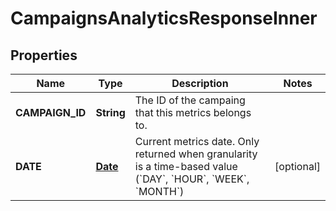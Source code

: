 

# CampaignsAnalyticsResponseInner

## Properties

Name | Type | Description | Notes
------------ | ------------- | ------------- | -------------
**CAMPAIGN_ID** | **String** | The ID of the campaing that this metrics belongs to. | 
**DATE** | [**Date**](Date.md) | Current metrics date. Only returned when granularity is a time-based value (&#x60;DAY&#x60;, &#x60;HOUR&#x60;, &#x60;WEEK&#x60;, &#x60;MONTH&#x60;) |  [optional]




